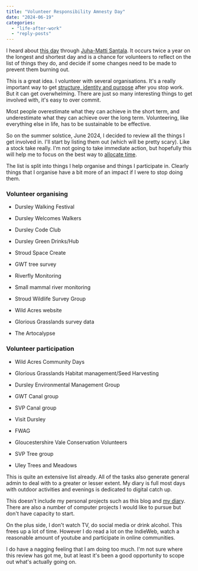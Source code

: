 ```yaml
---
title: "Volunteer Responsibility Amnesty Day"
date: "2024-06-19"
categories: 
  - "life-after-work"
  - "reply-posts"
---
```


I heard about [this day](https://www.volunteeramnestyday.net/) through [Juha-Matti Santala](https://hamatti.org/posts/tomorrow-is-volunteer-responsibility-amnesty-day/). It occurs twice a year on the longest and shortest day and is a chance for volunteers to reflect on the list of things they do, and decide if some changes need to be made to prevent them burning out.

This is a great idea. I volunteer with several organisations. It's a really important way to get [structure, identity and purpose](https://thoughts.uncountable.uk/replacing-work-benefits/) after you stop work. But it can get overwhelming. There are just so many interesting things to get involved with, it's easy to over commit.

Most people overestimate what they can achieve in the short term, and underestimate what they can achieve over the long term. Volunteering, like everything else in life, has to be sustainable to be effective.

So on the summer solstice, June 2024, I decided to review all the things I get involved in. I'll start by listing them out (which will be pretty scary). Like a stock take really. I'm not going to take immediate action, but hopefully this will help me to focus on the best way to [allocate time](https://thoughts.uncountable.uk/allocating-time/).

The list is split into things I help organise and things I participate in. Clearly things that I organise have a bit more of an impact if I were to stop doing them.

### Volunteer organising

- Dursley Walking Festival

- Dursley Welcomes Walkers

- Dursley Code Club

- Dursley Green Drinks/Hub

- Stroud Space Create

- GWT tree survey

- Riverfly Monitoring

- Small mammal river monitoring

- Stroud Wildlife Survey Group

- Wild Acres website

- Glorious Grasslands survey data

- The Artocalypse

### Volunteer participation

- Wild Acres Community Days

- Glorious Grasslands Habitat management/Seed Harvesting

- Dursley Environmental Management Group

- GWT Canal group

- SVP Canal group

- Visit Dursley

- FWAG

- Gloucestershire Vale Conservation Volunteers

- SVP Tree group

- Uley Trees and Meadows

This is quite an extensive list already. All of the tasks also generate general admin to deal with to a greater or lesser extent. My diary is full most days with outdoor activities and evenings is dedicated to digital catch up.

This doesn't include my personal projects such as this blog and [my diar](https://diary.uncountable.uk/)y. There are also a number of computer projects I would like to pursue but don't have capacity to start.

On the plus side, I don't watch TV, do social media or drink alcohol. This frees up a lot of time. However I do read a lot on the IndieWeb, watch a reasonable amount of youtube and participate in online communities.

I do have a nagging feeling that I am doing too much. I'm not sure where this review has got me, but at least it's been a good opportunity to scope out what's actually going on.
